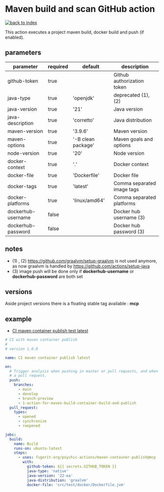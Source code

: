 # Maven build and scan GitHub action

[![back to index](https://img.shields.io/badge/back-to%20index-teal.svg)](../README.md)

This action executes a project maven build, docker build and push (if enabled).

## parameters

| parameter          | required | default            | description                |
|--------------------|----------|--------------------|----------------------------|
| github-token       | true     |                    | Github authorization token |
| java-type          | true     | 'openjdk'          | deprecated (1), (2)        |
| java-version       | true     | '21'               | Java version               |
| java-description   | true     | 'corretto'         | Java distribution          |
| maven-version      | true     | '3.9.6'            | Maven version              |
| maven-options      | true     | '-B clean package' | Maven goals and options    |
| node-version       | true     | '20'               | Node version               |
| docker-context     | true     | '.'                | Docker context             |
| docker-file        | true     | 'Dockerfile'       | Docker file                |
| docker-tags        | true     | 'latest'           | Comma separated image tags |
| docker-platforms   | true     | 'linux/amd64'      | Comma separated platforms  |
| dockerhub-username | false    |                    | Docker hub username (3)    |
| dockerhub-password | false    |                    | Docker hub password (3)    |


## notes

- (1) , (2) <https://github.com/graalvm/setup-graalvm> is not used anymore, as now graalvm is handled by <https://github.com/actions/setup-java>
- (3) image push will be done only if **dockerhub-username** or **dockerhub-password** are both set

## versions

Aside project versions there is a floating stable tag available : **mcp**

## example

- [CI maven container publish test latest](../.github/workflows/maven-container-publish-latest.yml)

```yaml
# CI with maven container publish
#
# version 1.0.0

name: CI maven container publish latest

on:
  # Trigger analysis when pushing in master or pull requests, and when creating
  # a pull request.
  push:
    branches:
      - main
      - develop
      - branch-preview
      - 1-action-for-maven-build-container-build-and-publish
  pull_request:
    types:
      - opened
      - synchronize
      - reopened

jobs:
  build:
    name: Build
    runs-on: ubuntu-latest
    steps:
      - uses: fugerit-org/psychic-actions/maven-container-publish@mcp
        with:
          github-token: ${{ secrets.GITHUB_TOKEN }}
          java-type: 'native'
          java-version: '22-ea'
          java-distribution: 'graalvm'
          docker-file: 'src/test/docker/Dockerfile.jvm'
```